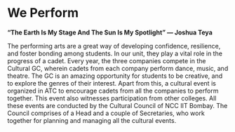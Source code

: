 # We Perform

**“The Earth Is My Stage And The Sun Is My Spotlight”   ― Joshua Teya**

The performing arts are a great way of developing confidence, resilience, and foster bonding among students. In our unit, they play a vital role in the progress of a cadet. Every year, the three companies compete in the Cultural GC, wherein cadets from each company perform dance, music, and theatre. The GC is an amazing opportunity for students to be creative, and to explore the genres of their interest. Apart from this, a cultural event is organized in ATC to encourage cadets from all the companies to perform together. This event also witnesses participation from other colleges. All these events are conducted by the Cultural Council of NCC IIT Bombay. The Council comprises of a Head and a couple of Secretaries, who work together for planning and managing all the cultural events.




